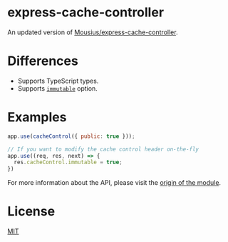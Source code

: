 # express-cache-controller
An updated version of [Mousius/express-cache-controller](https://github.com/Mousius/express-cache-controller).

# Differences
- Supports TypeScript types.
- Supports [`immutable`](https://developer.mozilla.org/en-US/docs/Web/HTTP/Reference/Headers/Cache-Control#immutable) option.

# Examples
```js
app.use(cacheControl({ public: true }));

// If you want to modify the cache control header on-the-fly
app.use((req, res, next) => {
  res.cacheControl.immutable = true;
})
```

For more information about the API, please visit the [origin of the module](https://github.com/Mousius/express-cache-controller).

# License
[MIT](LICENSE)